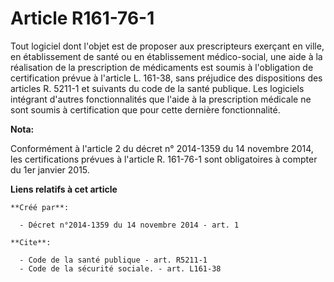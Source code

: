 # Article R161-76-1

Tout logiciel dont l'objet est de proposer aux prescripteurs exerçant en ville, en établissement de santé ou en établissement
médico-social, une aide à la réalisation de la prescription de médicaments est soumis à l'obligation de certification prévue
à l'article L. 161-38, sans préjudice des dispositions des articles R. 5211-1 et suivants du code de la santé publique. Les
logiciels intégrant d'autres fonctionnalités que l'aide à la prescription médicale ne sont soumis à certification que pour
cette dernière fonctionnalité.

**Nota:**

Conformément à l'article 2 du décret n° 2014-1359 du 14 novembre 2014, les certifications prévues à l'article R. 161-76-1
sont obligatoires à compter du 1er janvier 2015.

**Liens relatifs à cet article**

	**Créé par**:

	  - Décret n°2014-1359 du 14 novembre 2014 - art. 1

	**Cite**:

	  - Code de la santé publique - art. R5211-1
	  - Code de la sécurité sociale. - art. L161-38
